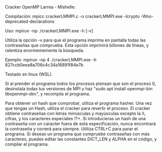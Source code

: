 Cracker OpenMP Larrea - Mishelle:

Compilación:  mpicc crackerLMMPI.c -o crackerLMMPI.exe -lcrypto -Wno-deprecated-declarations

Uso: mpirun -np <procesos> ./crackerLMMPI.exe -h <hash> [-v]

Utiliza la opción -v para que el programa imprima en pantalla todas las contraseñas que comprueba. Esta opción imprimirá billones de líneas, y ralentiza enormememente la búsqueda. 

Ejemplo:  mpirun -np 4 ./crackerLMMPI.exe -h 827ccb0eea8a706c4c34a16891f84e7b

Testado en linux  (WSL).

Si al prender el programa todos los procesos piensan que son el proceso 0, desinstala todas tus versiones de MPI y haz "sudo apt install openmpi-bin libopenmpi-dev", y recompila el programa.  

Para obtener un hash que comprobar, utiliza el programa hasher. Una vez que tengas un Hash, utiliza el cracker para revertir el proceso.
El cracker obtiene contraseñas con letras minúsculas y mayúsculas excepto la ñ, cifras, y los caracteres especiales !?+. Si introducieras un hash de una contraseña con un caracter fuera de esta especificación, nunca encontrará la contraseña y correrá para siempre. Utiliza CTRL+C para parar el programa.
Si deseas un programa que compruebe contraseñas con más caracteres, puedes editar las constantes DICT_LEN y ALPHA en el código, y compilar el programa.
